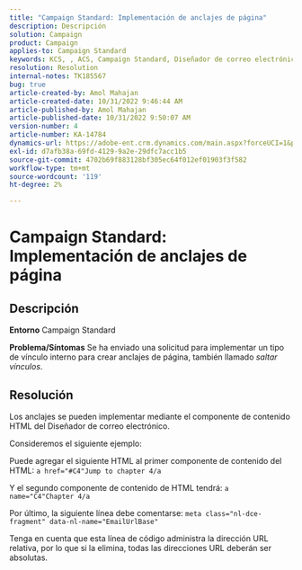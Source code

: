 ```yaml
---
title: "Campaign Standard: Implementación de anclajes de página"
description: Descripción
solution: Campaign
product: Campaign
applies-to: Campaign Standard
keywords: KCS, , ACS, Campaign Standard, Diseñador de correo electrónico, Delimitador de página
resolution: Resolution
internal-notes: TK185567
bug: true
article-created-by: Amol Mahajan
article-created-date: 10/31/2022 9:46:44 AM
article-published-by: Amol Mahajan
article-published-date: 10/31/2022 9:50:07 AM
version-number: 4
article-number: KA-14784
dynamics-url: https://adobe-ent.crm.dynamics.com/main.aspx?forceUCI=1&pagetype=entityrecord&etn=knowledgearticle&id=3fe073ea-0059-ed11-9561-6045bd006079
exl-id: d7afb38a-69fd-4129-9a2e-29dfc7acc1b5
source-git-commit: 4702b69f883128bf305ec64f012ef01903f3f582
workflow-type: tm+mt
source-wordcount: '119'
ht-degree: 2%

---
```


# Campaign Standard: Implementación de anclajes de página

## Descripción

<b>Entorno</b>
Campaign Standard


<b>Problema/Síntomas</b>
Se ha enviado una solicitud para implementar un tipo de vínculo interno para crear anclajes de página, también llamado *saltar vínculos*.


## Resolución


Los anclajes se pueden implementar mediante el componente de contenido HTML del Diseñador de correo electrónico.

Consideremos el siguiente ejemplo:

Puede agregar el siguiente HTML al primer componente de contenido del HTML:
`a href="#C4"Jump to chapter 4/a`

Y el segundo componente de contenido de HTML tendrá:
`a name="C4"Chapter 4/a`

Por último, la siguiente línea debe comentarse:
`meta class="nl-dce-fragment" data-nl-name="EmailUrlBase"`

Tenga en cuenta que esta línea de código administra la dirección URL relativa, por lo que si la elimina, todas las direcciones URL deberán ser absolutas.
